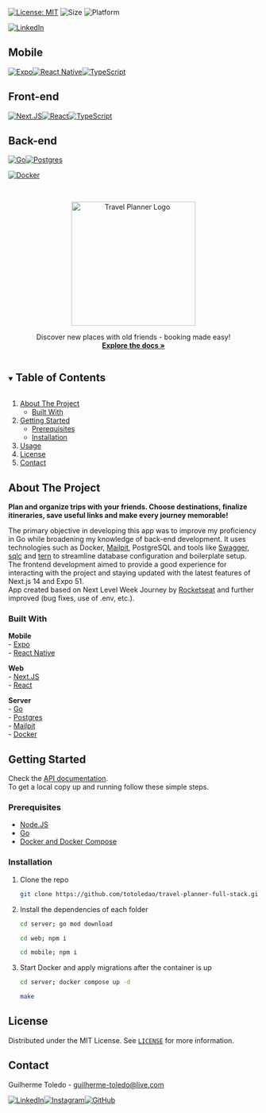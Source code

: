 [![License: MIT][license-shield]][license-url]
![Size](https://img.shields.io/github/repo-size/totoledao/travel-planner-full-stack)
![Platform](https://img.shields.io/badge/platform-Web%20%7C%20Android%20%7C%20iOS-7F00FF)

[![LinkedIn][linkedin-shield]][linkedin-url]

## Mobile

[![Expo][expo-shield]][expo-url][![React Native][reactnative-shield]][reactnative-url][![TypeScript][typescript-shield]][typescript-url]

## Front-end

[![Next.JS][nextjs-shield]][nextjs-url][![React][react-shield]][react-url][![TypeScript][typescript-shield]][typescript-url]

## Back-end

[![Go][go-shield]][go-url][![Postgres][postgres-shield]][postgres-url]

[![Docker][docker-shield]][docker-url]

<!-- <br>[API documentation](server/README.md) -->

<!-- PROJECT LOGO -->
<br />
<p align="center">
  <a href="https://github.com/totoledao/travel-planner-full-stack">
    <img src="web\src\assets\logo.svg" alt="Travel Planner Logo" width="250">
  </a>
  
  <p align="center">
    Discover new places with old friends - booking made easy!
    <br />
    <a href="https://github.com/totoledao/travel-planner-full-stack"><strong>Explore the docs »</strong></a>    
  </p>
</p>

<!-- TABLE OF CONTENTS -->
<details open="open">
  <summary><h2 style="display: inline-block">Table of Contents</h2></summary>
  <ol>
    <li>
      <a href="#about-the-project">About The Project</a>
      <ul>
        <li><a href="#built-with">Built With</a></li>
      </ul>
    </li>
    <li>
      <a href="#getting-started">Getting Started</a>
      <ul>
        <li><a href="#prerequisites">Prerequisites</a></li>
        <li><a href="#installation">Installation</a></li>
      </ul>
    </li>    
    <li><a href="#usage">Usage</a></li>
    <li><a href="#license">License</a></li>
    <li><a href="#contact">Contact</a></li>    
  </ol>
</details>

<!-- ABOUT THE PROJECT -->

## About The Project

<!-- ![web-home](https://github.com/totoledao/totoledao/assets/40635662/11f0d79a-6733-4daa-b501-9a397c0ed065) -->

**Plan and organize trips with your friends. Choose destinations, finalize itineraries, save useful links and make every journey memorable!**

The primary objective in developing this app was to improve my proficiency in Go while broadening my knowledge of back-end development. It uses technologies such as Docker, [Mailpit][mailpit-url], PostgreSQL and tools like [Swagger](https://editor.swagger.io/), [sqlc](https://github.com/sqlc-dev/sqlc) and [tern](https://github.com/jackc/tern) to streamline database configuration and boilerplate setup. The frontend development aimed to provide a good experience for interacting with the project and staying updated with the latest features of Next.js 14 and Expo 51.
<br>App created based on Next Level Week Journey by [Rocketseat](https://rocketseat.com.br/) and further improved (bug fixes, use of .env, etc.).

### Built With

**Mobile**<br>- [Expo][expo-url]<br>- [React Native][reactnative-url]

**Web**<br>- [Next.JS][nextjs-url]<br>- [React][react-shield]

**Server**<br>- [Go][go-url]<br>- [Postgres][postgres-url]<br>- [Mailpit][mailpit-url]<br>- [Docker][docker-url]

<!-- GETTING STARTED -->

## Getting Started

Check the [API documentation](server/README.md).<br>
To get a local copy up and running follow these simple steps.

### Prerequisites

- [Node.JS](https://nodejs.org/)
- [Go](https://go.dev/doc/install)
- [Docker and Docker Compose](https://docs.docker.com/desktop/)

### Installation

1. Clone the repo
   ```sh
   git clone https://github.com/totoledao/travel-planner-full-stack.git
   ```
2. Install the dependencies of each folder
   ```sh
   cd server; go mod download
   ```
   ```sh
   cd web; npm i
   ```
   ```sh
   cd mobile; npm i
   ```
3. Start Docker and apply migrations after the container is up
   ```sh
   cd server; docker compose up -d
   ```
   ```sh
   make
   ```

<!-- USAGE EXAMPLES -->

<!-- ## Usage -->

<!-- ![web-login](https://github.com/totoledao/totoledao/assets/40635662/60743232-836d-4190-96bc-828b88c560ed)
Create an account or Login using your GitHub account -->

<!-- LICENSE -->

## License

Distributed under the MIT License. See [`LICENSE`][license-url] for more information.

<!-- CONTACT -->

## Contact

Guilherme Toledo - guilherme-toledo@live.com

[![LinkedIn](https://img.shields.io/badge/LinkedIn-0077B5?style=for-the-badge&logo=linkedin&logoColor=white)](https://www.linkedin.com/in/guilhermemtoledo/)[![Instagram](https://img.shields.io/badge/Instagram-E4405F?style=for-the-badge&logo=instagram&logoColor=white)](https://www.instagram.com/totoledao)[![GitHub](https://img.shields.io/badge/GitHub-100000?style=for-the-badge&logo=github&logoColor=whit)](https://www.github.com/totoledao)

<!-- MARKDOWN LINKS & IMAGES -->
<!-- https://www.markdownguide.org/basic-syntax/#reference-style-links -->

[license-shield]: https://img.shields.io/badge/License-MIT-blue.svg
[license-url]: https://github.com/totoledao/travel-planner-full-stack/blob/main/LICENSE
[linkedin-shield]: https://img.shields.io/badge/-LinkedIn-black.svg?style=for-the-badge&logo=linkedin&colorB=0e76a8
[linkedin-url]: http://www.linkedin.com/in/guilhermemtoledo
[expo-shield]: https://img.shields.io/badge/Expo-fff?style=for-the-badge&logo=expo&logoColor=000
[expo-url]: https://expo.dev/
[reactnative-shield]: https://img.shields.io/badge/React_Native-20232A?style=for-the-badge&logo=react&logoColor=61DAFB
[reactnative-url]: https://reactnative.dev/
[nextjs-shield]: https://img.shields.io/badge/Next.js-000?logo=nextdotjs&logoColor=fff&style=for-the-badge
[nextjs-url]: https://nextjs.org/
[react-shield]: https://img.shields.io/badge/React-20232A?style=for-the-badge&logo=react&logoColor=61DAFB
[react-url]: https://react.dev/
[typescript-shield]: https://img.shields.io/badge/TypeScript-007ACC?style=for-the-badge&logo=typescript&logoColor=white
[typescript-url]: https://www.typescriptlang.org/
[go-shield]: https://img.shields.io/badge/go-%2300ADD8.svg?style=for-the-badge&logo=go&logoColor=white
[go-url]: https://go.dev/
[postgres-shield]: https://img.shields.io/badge/postgres-%23316192.svg?style=for-the-badge&logo=postgresql&logoColor=white
[postgres-url]: https://www.postgresql.org/
[docker-shield]: https://img.shields.io/badge/docker-%230db7ed.svg?style=for-the-badge&logo=docker&logoColor=white
[docker-url]: https://www.docker.com/
[mailpit-url]: https://mailpit.axllent.org/
